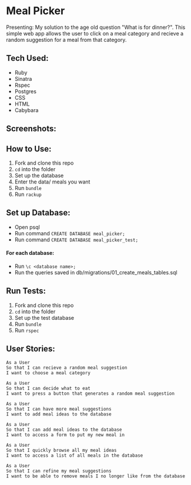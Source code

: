# Meal Picker

Presenting: My solution to the age old question "What is for dinner?". This simple web app allows the user to click on a meal category and recieve a random suggestion for a meal from that category.

## Tech Used:

- Ruby
- Sinatra
- Rspec
- Postgres
- CSS
- HTML
- Cabybara

## Screenshots:

## How to Use:

1. Fork and clone this repo
2. `cd` into the folder
3. Set up the database
4. Enter the data/ meals you want
5. Run `bundle`
6. Run `rackup`

## Set up Database:

- Open psql
- Run command `CREATE DATABASE meal_picker;`
- Run command `CREATE DATABASE meal_picker_test;`
#### For each database:
- Run `\c <database name>;`
- Run the queries saved in db/migrations/01_create_meals_tables.sql

## Run Tests:

1. Fork and clone this repo
2. `cd` into the folder
3. Set up the test database
4. Run `bundle`
5. Run `rspec`

## User Stories:

```
As a User
So that I can recieve a random meal suggestion
I want to choose a meal category
```
```
As a User
So that I can decide what to eat
I want to press a button that generates a random meal suggestion
```
```
As a User
So that I can have more meal suggestions
I want to add meal ideas to the database
```
```
As a User
So that I can add meal ideas to the database
I want to access a form to put my new meal in
```
```
As a User
So that I quickly browse all my meal ideas
I want to access a list of all meals in the database
```
```
As a User
So that I can refine my meal suggestions
I want to be able to remove meals I no longer like from the database
```

